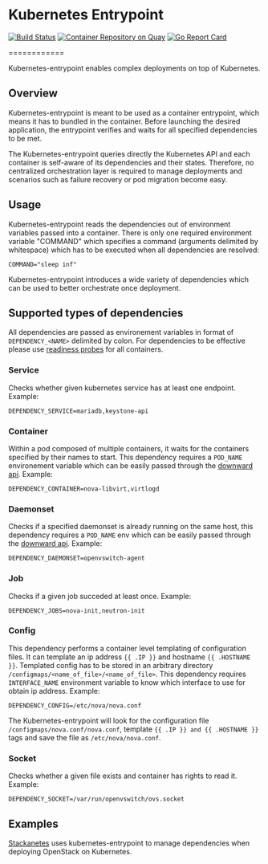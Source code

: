 # Kubernetes Entrypoint

[![Build Status](https://api.travis-ci.org/stackanetes/kubernetes-entrypoint.svg?branch=master "Build Status")](https://travis-ci.org/stackanetes/kubernetes-entrypoint)
[![Container Repository on Quay](https://quay.io/repository/stackanetes/kubernetes-entrypoint/status "Container Repository on Quay")](https://quay.io/repository/stackanetes/kubernetes-entrypoint)
[![Go Report Card](https://goreportcard.com/badge/stackanetes/kubernetes-entrypoint "Go Report Card")](https://goreportcard.com/report/stackanetes/kubernetes-entrypoint)


============

Kubernetes-entrypoint enables complex deployments on top of Kubernetes.

## Overview

Kubernetes-entrypoint is meant to be used as a container entrypoint, which means it has to bundled in the container. 
Before launching the desired application, the entrypoint verifies and waits for all specified dependencies to be met.

The Kubernetes-entrypoint queries directly the Kubernetes API and each container is self-aware of its dependencies and their states. 
Therefore, no centralized orchestration layer is required to manage deployments and scenarios such as failure recovery or pod migration become easy.

## Usage

Kubernetes-entrypoint reads the dependencies out of environment variables passed into a container.
There is only one required environment variable "COMMAND" which specifies a command (arguments delimited by whitespace) which has to be executed when all dependencies are resolved:

`COMMAND="sleep inf"`

Kubernetes-entrypoint introduces a wide variety of dependencies which can be used to better orchestrate once deployment.

## Supported types of dependencies

All dependencies are passed as environement variables in format of `DEPENDENCY_<NAME>` delimited by colon. For dependencies to be effective please use [readiness probes](http://kubernetes.io/docs/user-guide/production-pods/#liveness-and-readiness-probes-aka-health-checks) for all containers.

### Service
Checks whether given kubernetes service has at least one endpoint.  
Example:

`DEPENDENCY_SERVICE=mariadb,keystone-api`

### Container
Within a pod composed of multiple containers, it waits for the containers specified by their names to start.
This dependency requires a `POD_NAME` environement variable which can be easily passed through the [downward api](http://kubernetes.io/docs/user-guide/downward-api/).
Example:

`DEPENDENCY_CONTAINER=nova-libvirt,virtlogd`

### Daemonset
Checks if a specified daemonset is already running on the same host, this dependency requires a `POD_NAME`
env which can be easily passed through the [downward api](http://kubernetes.io/docs/user-guide/downward-api/).
Example:

`DEPENDENCY_DAEMONSET=openvswitch-agent`

### Job
Checks if a given job succeded at least once.
Example:

`DEPENDENCY_JOBS=nova-init,neutron-init`

### Config
This dependency performs a container level templating of configuration files. It can template an ip address `{{ .IP }}` and hostname `{{ .HOSTNAME }}`. 
Templated config has to be stored in an arbitrary directory `/configmaps/<name_of_file>/<name_of_file>`.
This dependency requires `INTERFACE_NAME` environment variable to know which interface to use for obtain ip address. 
Example:

`DEPENDENCY_CONFIG=/etc/nova/nova.conf`

The Kubernetes-entrypoint will look for the configuration file `/configmaps/nova.conf/nova.conf`, template 
`{{ .IP }} and {{ .HOSTNAME }}` tags and save the file as `/etc/nova/nova.conf`.

### Socket
Checks whether a given file exists and container has rights to read it.
Example:

`DEPENDENCY_SOCKET=/var/run/openvswitch/ovs.socket`

## Examples

[Stackanetes](http://github.com/stackanetes/stackanetes) uses kubernetes-entrypoint to manage dependencies when deploying OpenStack on Kubernetes.

